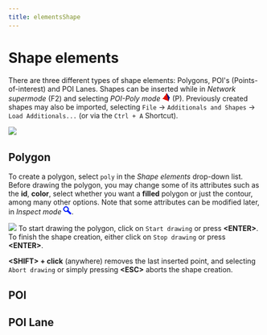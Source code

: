 ```yaml
---
title: elementsShape
---
```


# Shape elements

There are three different types of shape elements: Polygons, POI's (Points-of-interest) and POI Lanes. Shapes can be inserted while in *Network supermode* (F2) and selecting *POI-Poly mode* ![](../images/icon_modeshape.png) (P). Previously created shapes may also be imported, selecting `File` -> `Additionals and Shapes` -> `Load Additionals...` (or via the `Ctrl + A` Shortcut).

<img src="../images/GNEShapes.png" width="700">

## Polygon

To create a polygon, select `poly` in the *Shape elements* drop-down list. Before drawing the polygon, you may change some of its attributes such as the **id**, **color**, select whether you want a **filled** polygon or just the contour, among many other options. Note that some attributes can be modified later, in *Inspect mode* ![](../images/icon_modeinspect.png).

![](../images/GNEdrawpolygon.gif)
To start drawing the polygon, click on `Start drawing` or press **<ENTER\>**. To finish the shape creation, either click on `Stop drawing` or press **<ENTER\>**.

**<SHIFT\> + click** (anywhere) removes the last inserted point, and selecting `Abort drawing` or simply pressing **<ESC\>** aborts the shape creation.

## POI

## POI Lane

